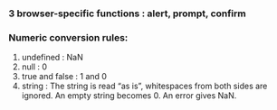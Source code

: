 ### 3 browser-specific functions : alert, prompt, confirm

### Numeric conversion rules:

1. undefined : NaN
2. null : 0
3. true and false : 1 and 0
4. string : The string is read “as is”, whitespaces from both sides are ignored. An empty string becomes 0. An error gives NaN.

